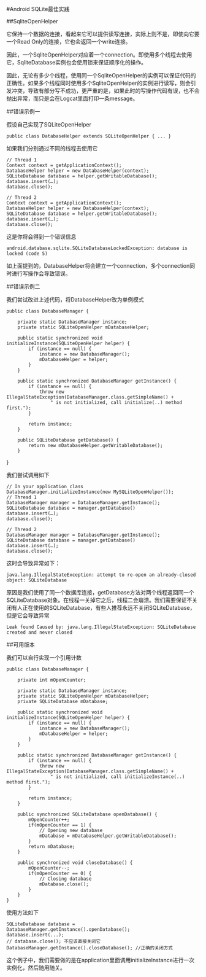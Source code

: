 #Android SQLite最佳实践

##SqliteOpenHelper

它保持一个数据的连接，看起来它可以提供读写连接，实际上则不是，即使向它要一个Read Only的连接，它也会返回一个write连接。

因此，一个SqliteOpenHelper对应着一个connection。即使用多个线程去使用它，SqliteDatabase实例也会使用锁来保证顺序化的操作。

因此，无论有多少个线程，使用同一个SqliteOpenHelper的实例可以保证代码的正确性。如果多个线程同时使用多个SqliteOpenHelper的实例进行读写，则会引发冲突，导致有部分写不成功，更严重的是，如果此时的写操作代码有误，也不会抛出异常，而只是会在Logcat里面打印一条message。

##错误示例一

假设自己实现了SQLiteOpenHelper

	public class DatabaseHelper extends SQLiteOpenHelper { ... }

如果我们分别通过不同的线程去使用它

	// Thread 1
	Context context = getApplicationContext();
	DatabaseHelper helper = new DatabaseHelper(context);
	SQLiteDatabase database = helper.getWritableDatabase();
	database.insert(…);
	database.close();

	// Thread 2
	Context context = getApplicationContext();
	DatabaseHelper helper = new DatabaseHelper(context);
 	SQLiteDatabase database = helper.getWritableDatabase();
	database.insert(…);
	database.close();

这是你将会得到一个错误信息

	android.database.sqlite.SQLiteDatabaseLockedException: database is locked (code 5)

如上面提到的，DatabaseHelper将会建立一个connection，多个connection同时进行写操作会导致错误。

##错误示例二

我们尝试改进上述代码，将DatabaseHelper改为单例模式

	public class DatabaseManager {

		private static DatabaseManager instance;
		private static SQLiteOpenHelper mDatabaseHelper;

		public static synchronized void initializeInstance(SQLiteOpenHelper helper) {
			if (instance == null) {
				instance = new DatabaseManager();
				mDatabaseHelper = helper;
			}
		}

		public static synchronized DatabaseManager getInstance() {
			if (instance == null) {
				throw new IllegalStateException(DatabaseManager.class.getSimpleName() +
					" is not initialized, call initialize(..) method first.");
			}

			return instance;
		}

		public SQLiteDatabase getDatabase() {
			return new mDatabaseHelper.getWritableDatabase();
		}
}

我们尝试调用如下

	// In your application class
	DatabaseManager.initializeInstance(new MySQLiteOpenHelper());
	// Thread 1
	DatabaseManager manager = DatabaseManager.getInstance();
	SQLiteDatabase database = manager.getDatabase()
	database.insert(…);
	database.close();

	// Thread 2
	DatabaseManager manager = DatabaseManager.getInstance();
	SQLiteDatabase database = manager.getDatabase()
	database.insert(…);
	database.close();

这时会导致异常如下：

	java.lang.IllegalStateException: attempt to re-open an already-closed object: SQLiteDatabase

原因是我们使用了同一个数据库连接，getDatabase方法对两个线程返回同一个SQLiteDatabase对象。在线程一关掉它之后，线程二会崩溃。我们需要保证不关闭有人正在使用的SQLiteDatabase，有些人推荐永远不关闭SQLiteDatabase，但是它会导致异常

	Leak found Caused by: java.lang.IllegalStateException: SQLiteDatabase created and never closed

##可用版本

我们可以自行实现一个引用计数

	public class DatabaseManager {

		private int mOpenCounter;

		private static DatabaseManager instance;
		private static SQLiteOpenHelper mDatabaseHelper;
		private SQLiteDatabase mDatabase;

		public static synchronized void initializeInstance(SQLiteOpenHelper helper) {
			if (instance == null) {
				instance = new DatabaseManager();
				mDatabaseHelper = helper;
			}
		}

		public static synchronized DatabaseManager getInstance() {
			if (instance == null) {
				throw new IllegalStateException(DatabaseManager.class.getSimpleName() +
					" is not initialized, call initializeInstance(..) method first.");
			}

			return instance;
		}

		public synchronized SQLiteDatabase openDatabase() {
			mOpenCounter++;
			if(mOpenCounter == 1) {
				// Opening new database
				mDatabase = mDatabaseHelper.getWritableDatabase();
			}
			return mDatabase;
		}

		public synchronized void closeDatabase() {
			mOpenCounter--;
			if(mOpenCounter == 0) {
				// Closing database
				mDatabase.close();
			}
		}
	}

使用方法如下

	SQLiteDatabase database = DatabaseManager.getInstance().openDatabase();
	database.insert(...);
	// database.close(); 不应该直接关闭它
	DatabaseManager.getInstance().closeDatabase(); //正确的关闭方式

这个例子中，我们需要做的是在application里面调用initializeInstance进行一次实例化，然后随用随关。